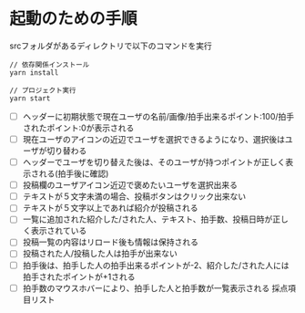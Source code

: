 # 起動のための手順
srcフォルダがあるディレクトリで以下のコマンドを実行

```
// 依存関係インストール
yarn install

// プロジェクト実行
yarn start
```

- [ ] ヘッダーに初期状態で現在ユーザの名前/画像/拍手出来るポイント:100/拍手されたポイント:0が表示される 
- [ ] 現在ユーザのアイコンの近辺でユーザを選択できるようになり、選択後はユーザが切り替わる
- [ ] ヘッダーでユーザを切り替えた後は、そのユーザが持つポイントが正しく表示される(拍手後に確認)
- [ ] 投稿欄のユーザアイコン近辺で褒めたいユーザを選択出来る 
- [ ] テキストが５文字未満の場合、投稿ボタンはクリック出来ない
- [ ] テキストが５文字以上であれば紹介が投稿される
- [ ] 一覧に追加された紹介した/された人、テキスト、拍手数、投稿日時が正しく表示されている 
- [ ] 投稿一覧の内容はリロード後も情報は保持される
- [ ] 投稿された人/投稿した人は拍手が出来ない
- [ ] 拍手後は、拍手した人の拍手出来るポイントが-2、紹介した/された人には拍手されたポイントが+1される
- [ ] 拍手数のマウスホバーにより、拍手した人と拍手数が一覧表示される 採点項目リスト